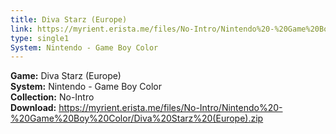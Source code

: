 ```yaml
---
title: Diva Starz (Europe)
link: https://myrient.erista.me/files/No-Intro/Nintendo%20-%20Game%20Boy%20Color/Diva%20Starz%20(Europe).zip
type: single1
System: Nintendo - Game Boy Color
---
```

<b>Game:</b> Diva Starz (Europe)<br>
<b>System:</b> Nintendo - Game Boy Color<br>
<b>Collection:</b> No-Intro<br>
<b>Download:</b> https://myrient.erista.me/files/No-Intro/Nintendo%20-%20Game%20Boy%20Color/Diva%20Starz%20(Europe).zip